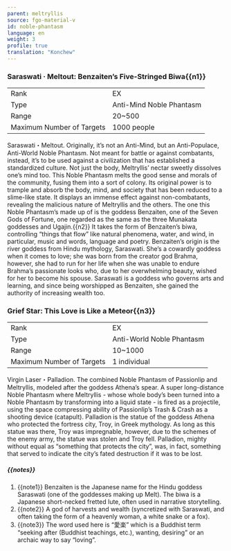 ```yaml
---
parent: meltryllis
source: fgo-material-v
id: noble-phantasm
language: en
weight: 3
profile: true
translation: "Konchew"
---
```


### Saraswati · Meltout: Benzaiten’s Five-Stringed Biwa{{n1}}

<table>
  <tr><td>Rank</td><td>EX</td></tr>
  <tr><td>Type</td><td>Anti-Mind Noble Phantasm</td></tr>
  <tr><td>Range</td><td>20~500</td></tr>
  <tr><td>Maximum Number of Targets</td><td>1000 people</td></tr>
</table>

Saraswati・Meltout.
Originally, it’s not an Anti-Mind, but an Anti-Populace, Anti-World Noble Phantasm.
Not meant for battle or against combatants, instead, it’s to be used against a civilization that has established a standardized culture.
Not just the body, Meltryllis’ nectar sweetly dissolves one’s mind too.
This Noble Phantasm melts the good sense and morals of the community, fusing them into a sort of colony.
Its original power is to trample and absorb the body, mind, and society that has been reduced to a slime-like state.
It displays an immense effect against non-combatants, revealing the malicious nature of Meltryllis and the others.
The one this Noble Phantasm’s made up of is the goddess Benzaiten, one of the Seven Gods of Fortune, one regarded as the same as the three Munakata goddesses and Ugajin.{{n2}}
It takes the form of Benzaiten’s biwa, controlling “things that flow” like natural phenomena, water, and wind, in particular, music and words, language and poetry.
Benzaiten’s origin is the river goddess from Hindu mythology, Saraswati.
She’s a cowardly goddess when it comes to love; she was born from the creator god Brahma, however, she had to run for her life when she was unable to endure Brahma’s passionate looks who, due to her overwhelming beauty, wished for her to become his spouse.
Saraswati is a goddess who governs arts and learning, and since being worshipped as Benzaiten, she gained the authority of increasing wealth too.

### Grief Star: This Love is Like a Meteor{{n3}}

<table>
  <tr><td>Rank</td><td>EX</td></tr>
  <tr><td>Type</td><td>Anti-World Noble Phantasm</td></tr>
  <tr><td>Range</td><td>10~1000</td></tr>
  <tr><td>Maximum Number of Targets</td><td>1 individual</td></tr>
</table>

Virgin Laser・Palladion.
The combined Noble Phantasm of Passionlip and Meltryllis, modeled after the goddess Athena’s spear.
A super long-distance Noble Phantasm where Meltryllis - whose whole body’s been turned into a Noble Phantasm by transforming into a liquid state - is fired as a projectile, using the space compressing ability of Passionlip’s Trash & Crash as a shooting device (catapult).
Palladion is the statue of the goddess Athena who protected the fortress city, Troy, in Greek mythology.
As long as this statue was there, Troy was impregnable, however, due to the schemes of the enemy army, the statue was stolen and Troy fell.
Palladion, mighty without equal as “something that protects the city”, was, in fact, something that served to indicate the city’s fated destruction if it was to be lost.

##### {{notes}}

1. {{note1}} Benzaiten is the Japanese name for the Hindu goddess Saraswati (one of the goddesses making up Melt). The biwa is a Japanese short-necked fretted lute, often used in narrative storytelling.
2. {{note2}} A god of harvests and wealth (syncretized with Saraswati, and often taking the form of a heavenly woman, a white snake or a fox).
3. {{note3}} The word used here is “愛楽” which is a Buddhist term “seeking after (Buddhist teachings, etc.), wanting, desiring” or an archaic way to say “loving”.
